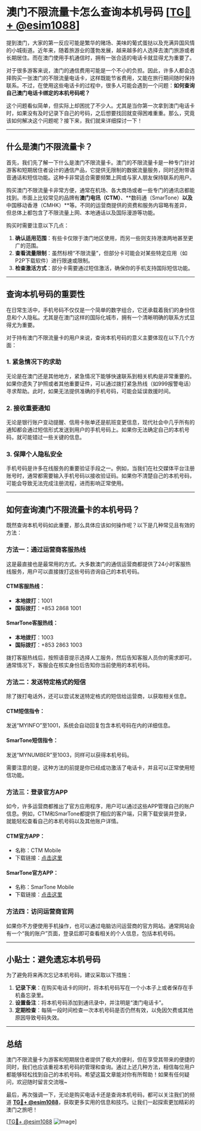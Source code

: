 # 澳门不限流量卡怎么查询本机号码 [[TG💪+ @esim1088](https://t.me/s/esim1088)]

提到澳门，大家的第一反应可能是繁华的赌场、美味的葡式蛋挞以及充满异国风情的小城街道。近年来，随着旅游业的蓬勃发展，越来越多的人选择去澳门旅游或者长期居住。而在澳门使用手机通信时，拥有一张合适的电话卡就显得尤为重要了。

对于很多游客来说，澳门的通信费用可能是一个不小的负担。因此，许多人都会选择购买一张澳门的不限流量电话卡，这样既能节省费用，又能在旅行期间随时保持联系。不过，在使用这些电话卡的过程中，很多人可能会遇到一个问题：**如何查询自己澳门电话卡绑定的本机号码呢？**

这个问题看似简单，但实际上却困扰了不少人。尤其是当你第一次拿到澳门电话卡时，如果没有及时记录下自己的号码，之后想要找回就变得困难重重。那么，究竟该如何解决这个问题呢？接下来，我们就来详细探讨一下！

---

## 什么是澳门不限流量卡？

首先，我们先了解一下什么是澳门不限流量卡。澳门的不限流量卡是一种专门针对游客和短期居住者设计的通信产品，它提供无限制的数据流量服务，同时还附带语音通话和短信功能。这种卡非常适合需要频繁上网或与家人朋友保持联系的用户。

购买澳门不限流量卡非常方便，通常在机场、各大商场或者一些专门的通讯店都能找到。市面上比较常见的品牌有**澳门电讯（CTM）**、**数码通（SmarTone）**以及**中国移动香港（CMHK）**等。不同的运营商提供的资费和服务内容略有差异，但总体上都包含了不限流量上网、本地通话以及国际漫游等功能。

购买时需要注意以下几点：

1. **确认适用范围**：有些卡仅限于澳门地区使用，而另一些则支持港澳两地甚至更广的范围。
2. **查看流量限制**：虽然标榜“不限流量”，但部分卡可能会对某些特定应用（如P2P下载软件）进行限速或限制。
3. **检查激活方式**：部分卡需要通过短信激活，确保你的手机支持国际短信功能。

---

## 查询本机号码的重要性

在日常生活中，手机号码不仅仅是一个简单的数字组合，它还承载着我们的身份信息和个人隐私。尤其是在澳门这样的国际化城市，拥有一个清晰明确的联系方式显得尤为重要。

对于持有澳门不限流量卡的用户来说，查询本机号码的意义主要体现在以下几个方面：

### 1. 紧急情况下的求助

无论是在澳门还是其他地方，紧急情况下能够快速联系到相关机构是非常重要的。如果你遗失了护照或者其他重要证件，可以通过拨打紧急热线（如999报警电话）寻求帮助。此时，如果无法提供准确的手机号码，可能会延误救援时间。

### 2. 接收重要通知

无论是银行账户变动提醒、信用卡账单还是航班变更信息，现代社会中几乎所有的通知都会通过短信形式发送到用户的手机号码上。如果你无法确定自己的本机号码，就可能错过一些关键的信息。

### 3. 保障个人隐私安全

手机号码是许多在线服务的重要验证手段之一。例如，当我们在社交媒体平台注册账号时，通常都需要输入手机号码以接收验证码。如果你不清楚自己的本机号码，可能会导致无法完成注册流程，进而影响正常使用。

---

## 如何查询澳门不限流量卡的本机号码？

既然查询本机号码如此重要，那么具体应该如何操作呢？以下是几种常见且有效的方法：

### 方法一：通过运营商客服热线

这是最直接也是最常用的方式。大多数澳门的通信运营商都提供了24小时客服热线服务，用户可以直接拨打这些号码咨询自己的本机号码。

#### CTM客服热线：
- **本地拨打**：1001
- **国际拨打**：+853 2868 1001

#### SmarTone客服热线：
- **本地拨打**：1003
- **国际拨打**：+853 2863 1003

拨打客服热线后，按照语音提示选择人工服务，然后告知客服人员你的需求即可。通常情况下，客服会在核实身份后告知你当前使用的本机号码。

### 方法二：发送特定格式的短信

除了拨打电话外，还可以尝试发送特定格式的短信给运营商，以获取相关信息。

#### CTM短信指令：
发送“MYINFO”至1001，系统会自动回复包含本机号码在内的详细信息。

#### SmarTone短信指令：
发送“MYNUMBER”至1003，同样可以获得本机号码。

需要注意的是，这种方法的前提是你已经成功激活了电话卡，并且可以正常使用短信功能。

### 方法三：登录官方APP

如今，许多运营商都推出了官方应用程序，用户可以通过这些APP管理自己的账户信息。例如，CTM和SmarTone都提供了相应的客户端，只需下载安装并登录，就能轻松查看自己的本机号码以及其他账户详情。

#### CTM官方APP：
- 名称：CTM Mobile
- 下载链接：[点击这里](https://www.ctm.com.mo/)

#### SmarTone官方APP：
- 名称：SmarTone Mobile
- 下载链接：[点击这里](https://www.smartone.com.hk/)

### 方法四：访问运营商官网

如果你不方便使用手机操作，也可以通过电脑访问运营商的官方网站。通常网站会有一个“我的账户”页面，登录后即可查看相关的个人信息，包括本机号码。

---

## 小贴士：避免遗忘本机号码

为了避免将来再次忘记本机号码，建议采取以下措施：

1. **记录下来**：在购买电话卡的同时，将本机号码写在一个小本子上或者保存在手机备忘录里。
2. **设置备注**：将本机号码添加到通讯录中，并注明是“澳门电话卡”。
3. **定期检查**：每隔一段时间检查一次本机号码是否仍然有效，以免因欠费或其他原因导致号码失效。

---

## 总结

澳门不限流量卡为游客和短期居住者提供了极大的便利，但在享受其带来的便捷的同时，我们也应该重视本机号码的管理和查询。通过上述几种方法，相信每位用户都能够轻松找到自己的本机号码。希望这篇文章能对你有所帮助！如果有任何疑问，欢迎随时留言交流哦~

最后，再次强调一下，无论是购买电话卡还是查询本机号码，都可以关注我们的频道 **[TG💪+ @esim1088](https://t.me/s/esim1088)**，获取更多实用的信息和技巧。让我们一起探索更加精彩的澳门之旅吧！

[[TG💪+ @esim1088](https://t.me/s/esim1088) ![Image](https://i.postimg.cc/4NQfJmqS/Snipaste-2025-05-13-00-14-12.png)]